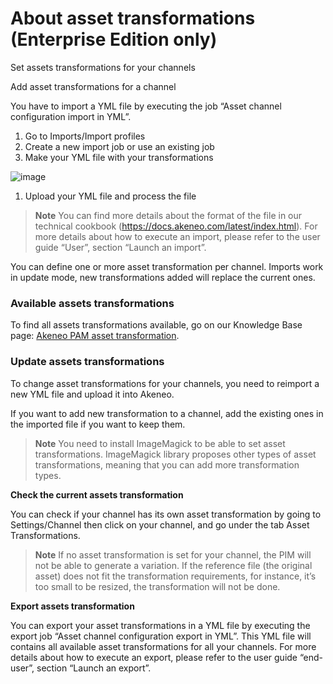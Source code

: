 # About asset transformations (Enterprise Edition only)

Set assets transformations for your channels

Add asset transformations for a channel

You have to import a YML file by executing the job “Asset channel configuration import in YML”.

1.  Go to Imports/Import profiles
1.  Create a new import job or use an existing job
1.  Make your YML file with your transformations

![image](../img/Akn_dashboard.jpg)

1.  Upload your YML file and process the file

> **Note**
  You can find more details about the format of the file in our technical cookbook (https://docs.akeneo.com/latest/index.html).
For more details about how to execute an import, please refer to the user guide “User”, section “Launch an import”.


You can define one or more asset transformation per channel. Imports work in update mode, new transformations added will replace the current ones.

### Available assets transformations

To find all assets transformations available, go on our Knowledge Base page: [Akeneo PAM asset transformation](https://www.akeneo.com/fr/knowledge-base/akeneo-pam-transformations/).

### Update assets transformations

To change asset transformations for your channels, you need to reimport a new YML file and upload it into Akeneo.

If you want to add new transformation to a channel, add the existing ones in the imported file if you want to keep them.

> **Note**
  You need to install ImageMagick to be able to set asset transformations.
ImageMagick library proposes other types of asset transformations, meaning that you can add more transformation types.


**Check the current assets transformation**

You can check if your channel has its own asset transformation by going to Settings/Channel then click on your channel, and go under the tab Asset Transformations.

> **Note**
  If no asset transformation is set for your channel, the PIM will not be able to generate a variation.
If the reference file (the original asset) does not fit the transformation requirements, for instance, it’s too small to be resized, the transformation will not be done.


**Export assets transformation**

You can export your asset transformations in a YML file by executing the export job “Asset channel configuration export in YML”. This YML file will contains all available asset transformations for all your channels. For more details about how to execute an export, please refer to the user guide “end-user”, section “Launch an export”.
